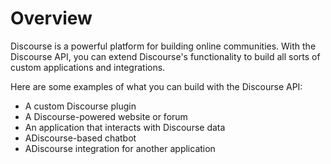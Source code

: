 # Overview

Discourse is a powerful platform for building online communities. With the Discourse API, you can extend Discourse's functionality to build all sorts of custom applications and integrations.

Here are some examples of what you can build with the Discourse API:

- A custom Discourse plugin
- A Discourse-powered website or forum
- An application that interacts with Discourse data
- ADiscourse-based chatbot
- ADiscourse integration for another application

